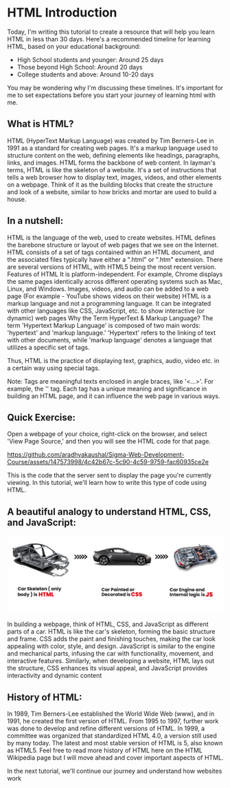 # HTML Introduction
Today, I'm writing this tutorial to create a resource that will help you learn HTML in less than 30 days. Here's a recommended timeline for learning HTML, based on your educational background:

- High School students and younger: Around 25 days
- Those beyond High School: Around 20 days
- College students and above: Around 10-20 days

You may be wondering why I'm discussing these timelines. It's important for me to set expectations before you start your journey of learning html with me.

## What is HTML?
HTML (HyperText Markup Language) was created by Tim Berners-Lee in 1991 as a standard for creating web pages. It's a markup language used to structure content on the web, defining elements like headings, paragraphs, links, and images. HTML forms the backbone of web content. In layman's terms, HTML is like the skeleton of a website. It's a set of instructions that tells a web browser how to display text, images, videos, and other elements on a webpage. Think of it as the building blocks that create the structure and look of a website, similar to how bricks and mortar are used to build a house.

## In a nutshell:

HTML is the language of the web, used to create websites.
HTML defines the barebone structure or layout of web pages that we see on the Internet.
HTML consists of a set of tags contained within an HTML document, and the associated files typically have either a ".html" or ".htm" extension.
There are several versions of HTML, with HTML5 being the most recent version.
Features of HTML
It is platform-independent. For example, Chrome displays the same pages identically across different operating systems such as Mac, Linux, and Windows.
Images, videos, and audio can be added to a web page (For example - YouTube shows videos on their website)
HTML is a markup language and not a programming language.
It can be integrated with other languages like CSS, JavaScript, etc. to show interactive (or dynamic) web pages
Why the Term HyperText & Markup Language?
The term 'Hypertext Markup Language' is composed of two main words: 'hypertext' and 'markup language.' 'Hypertext' refers to the linking of text with other documents, while 'markup language' denotes a language that utilizes a specific set of tags.

Thus, HTML is the practice of displaying text, graphics, audio, video etc. in a certain way using special tags.

Note: Tags are meaningful texts enclosed in angle braces, like '<...>'. For example, the '<head>' tag. Each tag has a unique meaning and significance in building an HTML page, and it can influence the web page in various ways.

## Quick Exercise:
Open a webpage of your choice, right-click on the browser, and select 'View Page Source,' and then you will see the HTML code for that page.

https://github.com/aradhyakaushal/Sigma-Web-Development-Course/assets/147573998/4c42b67c-5c90-4c59-9759-fac60935ce2e

This is the code that the server sent to display the page you're currently viewing. In this tutorial, we'll learn how to write this type of code using HTML.

## A beautiful analogy to understand HTML, CSS, and JavaScript:

![cwh tutorial image](html-car-example.png)

In building a webpage, think of HTML, CSS, and JavaScript as different parts of a car. HTML is like the car's skeleton, forming the basic structure and frame. CSS adds the paint and finishing touches, making the car look appealing with color, style, and design. JavaScript is similar to the engine and mechanical parts, infusing the car with functionality, movement, and interactive features. Similarly, when developing a website, HTML lays out the structure, CSS enhances its visual appeal, and JavaScript provides interactivity and dynamic content

## History of HTML:
In 1989, Tim Berners-Lee established the World Wide Web (www), and in 1991, he created the first version of HTML.
From 1995 to 1997, further work was done to develop and refine different versions of HTML.
In 1999, a committee was organized that standardized HTML 4.0, a version still used by many today.
The latest and most stable version of HTML is 5, also known as HTML5.
Feel free to read more history of HTML here on the HTML Wikipedia page but I will move ahead and cover important aspects of HTML.

In the next tutorial, we'll continue our journey and understand how websites work
